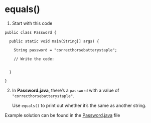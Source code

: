# equals()

1. Start with this code

```
public class Password {
  
  public static void main(String[] args) {
    
    String password = "correcthorsebatterystaple";
    
    // Write the code:
    
    
  }
  
}
```

2. In **Password.java**, there’s a ```password``` with a value of ```"correcthorsebatterystaple"```.

	Use ```equals()``` to print out whether it’s the same as another string.


Example solution can be found in the [Password.java](https://github.com/upliftdev/Foundations/blob/main/Foundations/8.String_Methods/equals/src/main/java/com/examples/str/Password.java) file
